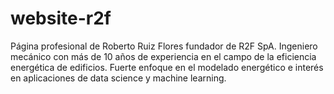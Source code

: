 # website-r2f

Página profesional de Roberto Ruiz Flores fundador de R2F SpA. Ingeniero mecánico con más de 10 años de experiencia en el campo de la eficiencia energética de edificios.
Fuerte enfoque en el modelado energético e interés en aplicaciones de data science y machine learning.